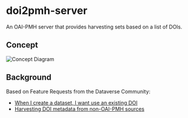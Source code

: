 # doi2pmh-server
An OAI-PMH server that provides harvesting sets based on a list of DOIs.

## Concept
![Concept Diagram](https://user-images.githubusercontent.com/21006/72841442-5e04f200-3c64-11ea-8f9c-a494bc318fab.png)

## Background
Based on Feature Requests from the Dataverse Community:
- [When I create a dataset, I want use an existing DOI](https://github.com/IQSS/dataverse/issues/6425)
- [Harvesting DOI metadata from non-OAI-PMH sources](https://github.com/IQSS/dataverse/issues/5402)
